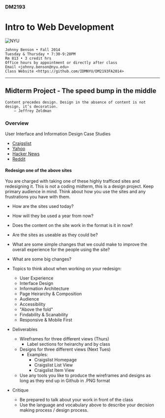 ### DM2193

# Intro to Web Development

![NYU](http://j-hnnybens-n.com/capture/imami.png)

    Johnny Benson • Fall 2014
    Tuesday & Thursday • 7:30-9:20PM
    Rm 813 • 3 credit hrs
    Office hours by appointment or directly after class
    Email <johnny.benson@nyu.edu>
    Class Website <https://github.com/IDMNYU/DM2193FA2014>

---

## Midterm Project - The speed bump in the middle

    Content precedes design. Design in the absence of content is not design, it’s decoration.
        — Jeffrey Zeldman

### Overview

User Interface and Information Design Case Studies

* [Craigslist](http://www.craigslist.com)
* [Yahoo](http://www.yahoo.com)
* [Hacker News](https://news.ycombinator.com)
* [Reddit](http://www.reddit.com)


#### Redesign one of the above sites
You are charged with taking one of these highly trafficed sites and redesigning it. This is not a coding midterm, this is a design project.
Keep primary audience in mind. Think about how you use the sites and any frustrations you have with them. 

* How are the sites used today?
* How will they be used a year from now?
* Does the content on the site work in the format is it in now?
* Are the sites as useable as they could be?
* What are some simple changes that we could make to improve the overall experience for the people using the site?
* What are some big changes?

* Topics to think about when working on your redesign:
  * User Experience
  * Interface Design
  * Information Architecture
  * Page Heirarchy & Composition
  * Audience
  * Accessibility
  * "Above the fold"
  * Findability & Scanability
  * Responsive & Mobile First

* Deliverables
  * Wireframes for three different views (Thurs)
    * Label sections for heirarchy and by class 
  * Designs for three different views (Next Tues)
    * Examples:
      * Craigslist Homepage
      * Craigslist List View
      * Craigslist Item View
  * Use any tools you like to produce the wireframes and designs as long as they end up in Github in .PNG format

* Critique
  * Be prepared to talk about your work in front of the class
  * Use the language and vocabulary above to describe your decision making process / design process.
